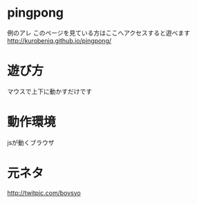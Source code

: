 pingpong
========

例のアレ
このページを見ている方はここへアクセスすると遊べます http://kurobeniq.github.io/pingpong/
# 遊び方
マウスで上下に動かすだけです
# 動作環境
jsが動くブラウザ
# 元ネタ
http://twitpic.com/bovsyo
